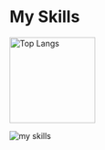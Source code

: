 <h1>My Skills</h1>
  <img alt="Top Langs" height="150px" src="https://github-readme-stats.vercel.app/api/top-langs/?username=Rino1011&layout=compact">
<p align="left">
  <img alt="my skills" src="https://skillicons.dev/icons?theme=light&perline=8&i=ai,pr,ae,blender,arduino,c,raspberrypi,py,p5js,unity,cs,html,css,figma,github,vscode" />
</p>
